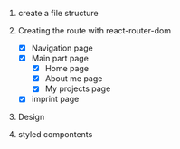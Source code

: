 1. create a file structure
2. Creating the route with react-router-dom

   - [x] Navigation page
   - [x] Main part page
     - [x] Home page
     - [x] About me page
     - [x] My projects page
   - [x] imprint page

3. Design

4. styled compontents
